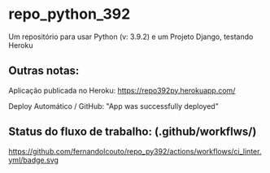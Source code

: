 # repo_python_392

Um repositório para usar Python (v: 3.9.2) e um Projeto Django, testando Heroku


## Outras notas:

Aplicação publicada no Heroku:
https://repo392py.herokuapp.com/

Deploy Automático / GitHub: "App was successfully deployed"

## Status do fluxo de trabalho: (.github/workflws/)

https://github.com/fernandolcouto/repo_py392/actions/workflows/ci_linter.yml/badge.svg


